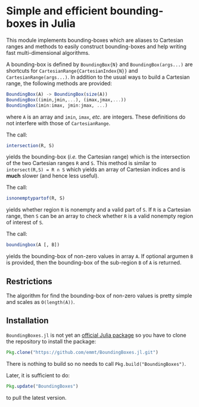 # Simple and efficient bounding-boxes in Julia

This module implements bounding-boxes which are aliases to Cartesian ranges
and methods to easily construct bounding-boxes and help writing fast
multi-dimensional algorithms.

A bounding-box is defined by `BoundingBox{N}` and `BoundingBox(args...)`
are shortcuts for `CartesianRange{CartesianIndex{N}}` and
`CartesianRange(args...)`.  In addition to the usual ways to build a
Cartesian range, the following methods are provided:

```julia
BoundingBox(A) -> BoundingBox(size(A))
BoundingBox((imin,jmin,...), (imax,jmax,...))
BoundingBox(imin:imax, jmin:jmax, ...)
```

where `A` is an array and `imin`, `imax`, *etc.* are integers.  These
definitions do not interfere with those of `CartesianRange`.

The call:

```julia
intersection(R, S)
```

yields the bounding-box (*i.e.* the Cartesian range) which is the
intersection of the two Cartesian ranges `R` and `S`.  This method is
similar to `intersect(R,S) = R ∩ S` which yields an array of Cartesian
indices and is **much** slower (and hence less useful).

The call:

```julia
isnonemptypartof(R, S)
```

yields whether region `R` is nonempty and a valid part of `S`.  If `R` is a
Cartesian range, then `S` can be an array to check whether `R` is a valid
nonempty region of interest of `S`.

The call:

```julia
boundingbox(A [, B])
```

yields the bounding-box of non-zero values in array `A`.  If optional
argumen `B` is provided, then the bounding-box of the sub-region `B` of `A`
is returned.


## Restrictions

The algorithm for find the bounding-box of non-zero values is pretty simple
and scales as `O(length(A))`.


## Installation

`BoundingBoxes.jl` is not yet an
[official Julia package](https://pkg.julialang.org/) so you have to clone the
repository to install the package:

```julia
Pkg.clone("https://github.com/emmt/BoundingBoxes.jl.git")
```

There is nothing to build so no needs to call `Pkg.build("BoundingBoxes")`.

Later, it is sufficient to do:

```julia
Pkg.update("BoundingBoxes")
```

to pull the latest version.
